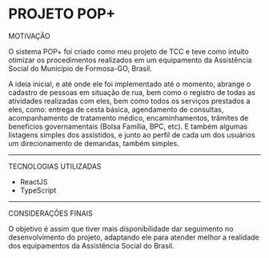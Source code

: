 # PROJETO POP+

MOTIVAÇÃO

O sistema POP+ foi criado como meu projeto de TCC e teve como intuíto otimizar os procedimentos realizados em um equipamento da Assistência Social do Município de Formosa-GO, Brasil.

A ideia inicial, e até onde ele foi implementado até o momento, abrange o cadastro de pessoas em situação de rua, bem como o registro de todas as atividades realizadas com eles, bem como todos os serviços prestados a eles, como: entrega de cesta básica, agendamento de consultas, acompanhamento de tratamento médico, encaminhamentos, trâmites de benefícios governamentais (Bolsa Família, BPC, etc). E também algumas listagens simples dos assistidos, e junto ao perfil de cada um dos usuários um direcionamento de demandas, também simples.

---

TECNOLOGIAS UTILIZADAS

- ReactJS
- TypeScript

---

CONSIDERAÇÕES FINAIS

O objetivo é assim que tiver mais disponibilidade dar seguimento no desenvolvimento do projeto, adaptando ele para atender melhor a realidade dos equipamentos da Assistência Social do Brasil.




